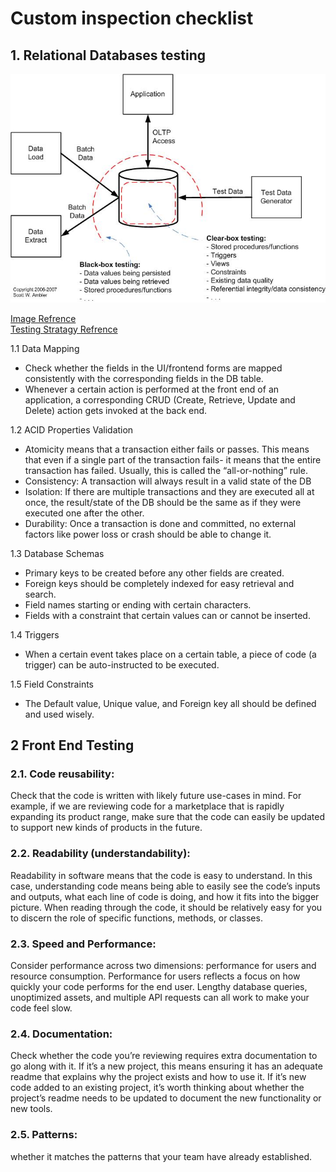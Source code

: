 
# Custom inspection checklist
## 1. Relational Databases testing 
 
![Image of Relational Databases Testing(Rock A Job)](https://github.com/rohanpatel711/CMPT370-Intermediate-Software-Engineering/blob/master/Diagrams/Relational%20Databases%20Testing(Rock%20A%20Job).jpg)

[Image Refrence](http://www.agiledata.org/essays/databaseTesting.html)   
[Testing Stratagy Refrence](https://www.softwaretestinghelp.com/database-testing-process/)     

1.1 Data Mapping
  * Check whether the fields in the UI/frontend forms are mapped consistently with the corresponding fields in the DB table.
  * Whenever a certain action is performed at the front end of an application, a corresponding CRUD (Create, Retrieve, Update and Delete) action gets invoked at the back end.

1.2 ACID Properties Validation
  * Atomicity means that a transaction either fails or passes. This means that even if a single part of the transaction fails- it means that the entire transaction has failed. Usually, this is called the “all-or-nothing” rule.
  * Consistency: A transaction will always result in a valid state of the DB
  * Isolation: If there are multiple transactions and they are executed all at once, the result/state of the DB should be the same as if they were executed one after the other.
  * Durability: Once a transaction is done and committed, no external factors like power loss or crash should be able to change it.

1.3 Database Schemas
  * Primary keys to be created before any other fields are created.
  * Foreign keys should be completely indexed for easy retrieval and search.
  * Field names starting or ending with certain characters.
  * Fields with a constraint that certain values can or cannot be inserted.

1.4 Triggers
  * When a certain event takes place on a certain table, a piece of code (a trigger) can be auto-instructed to be executed.

1.5 Field Constraints
  * The Default value, Unique value, and Foreign key all should be defined and used wisely.

## 2 Front End Testing 

### 2.1. Code reusability:
Check that the code is written with likely future use-cases in mind. For example, if we are reviewing code for a marketplace that is rapidly expanding its product range, make sure that the code can easily be updated to support new kinds of products in the future.
### 2.2. Readability (understandability):
Readability in software means that the code is easy to understand. In this case, understanding code means being able to easily see the code’s inputs and outputs, what each line of code is doing, and how it fits into the bigger picture. When reading through the code, it should be relatively easy for you to discern the role of specific functions, methods, or classes.
### 2.3. Speed and Performance:
Consider performance across two dimensions: performance for users and resource consumption. Performance for users reflects a focus on how quickly your code performs for the end user. Lengthy database queries, unoptimized assets, and multiple API requests can all work to make your code feel slow.
### 2.4. Documentation: 
Check whether the code you’re reviewing requires extra documentation to go along with it. If it’s a new project, this means ensuring it has an adequate readme that explains why the project exists and how to use it. If it’s new code added to an existing project, it’s worth thinking about whether the project’s readme needs to be updated to document the new functionality or new tools.
### 2.5. Patterns: 
whether it matches the patterns that your team have already established.

